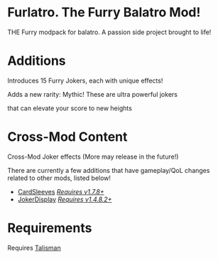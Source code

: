 # Furlatro. The Furry Balatro Mod!

THE Furry modpack for balatro. A passion side project brought to life!

# Additions

Introduces 15 Furry Jokers, each with unique effects!

Adds a new rarity: Mythic! These are ultra powerful jokers

that can elevate your score to new heights

# Cross-Mod Content

Cross-Mod Joker effects (More may release in the future!)

There are currently a few additions that have gameplay/QoL changes related to other mods, listed below!
* [CardSleeves](https://github.com/larswijn/CardSleeves) [*Requires v1.7.8+*](https://github.com/larswijn/CardSleeves/releases/tag/v1.7.8)
* [JokerDisplay](https://github.com/nh6574/JokerDisplay) [*Requires v1.4.8.2+*](https://github.com/nh6574/JokerDisplay/releases/tag/v1.8.4.2)

# Requirements

Requires [Talisman](https://github.com/SpectralPack/Talisman/releases)